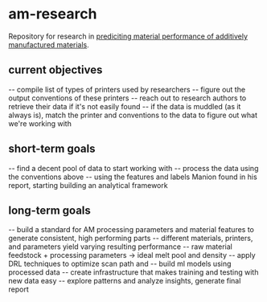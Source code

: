 # am-research

Repository for research in [prediciting material performance of additively manufactured materials](https://studentresearch.engineering.columbia.edu/content/data-science-and-predicting-material-performance-additive-manufacturing-carleton-lab).

## current objectives
-- compile list of types of printers used by researchers
-- figure out the output conventions of these printers
-- reach out to research authors to retrieve their data if it's not easily found
-- if the data is muddled (as it always is), match the printer and conventions to the data to figure out what we're working with


## short-term goals
-- find a decent pool of data to start working with
-- process the data using the conventions above
-- using the features and labels Manion found in his report, starting building an analytical framework

## long-term goals
-- build a standard for AM processing parameters and material features to generate consistent, high performing parts
    -- different materials, printers, and parameters yield varying resulting performance
    -- raw material feedstock + processing parameters -> ideal melt pool and density
    -- apply DRL techniques to optimize scan path and 
-- build ml models using processed data
-- create infrastructure that makes training and testing with new data easy
-- explore patterns and analyze insights, generate final report